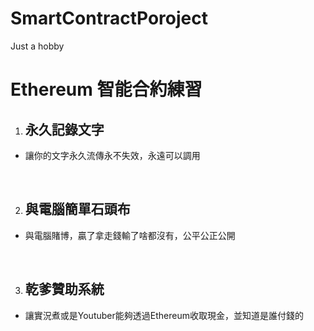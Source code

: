 # SmartContractPoroject
Just a hobby

# Ethereum 智能合約練習

1. ## 永久記錄文字
- 讓你的文字永久流傳永不失效，永遠可以調用
<br>

2. ## 與電腦簡單石頭布
- 與電腦賭博，贏了拿走錢輸了啥都沒有，公平公正公開

<br>

3. ## 乾爹贊助系統
- 讓實況煮或是Youtuber能夠透過Ethereum收取現金，並知道是誰付錢的


